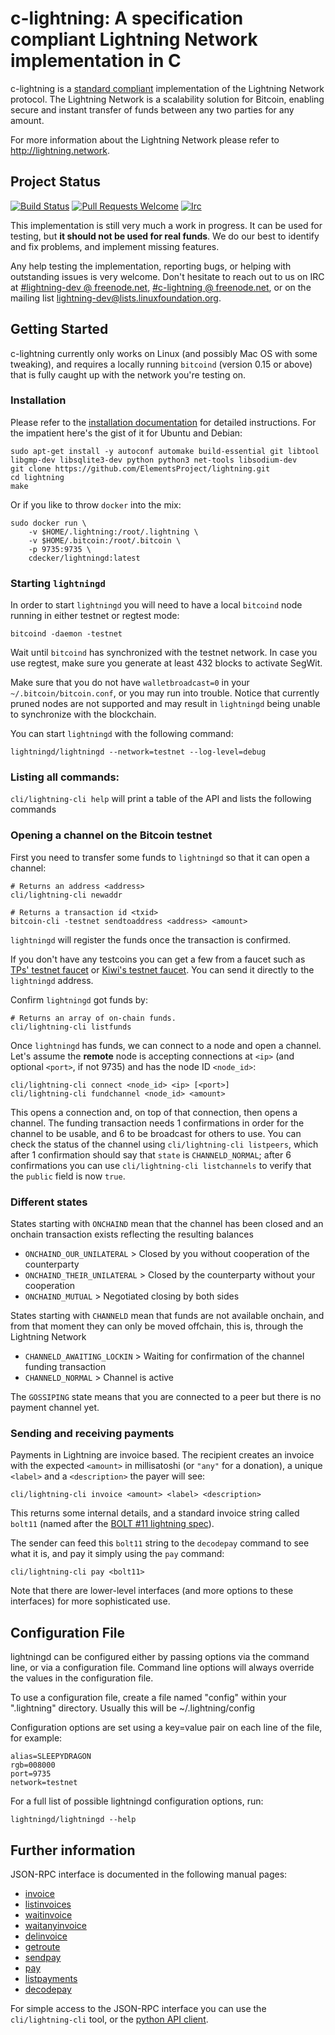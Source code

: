 # c-lightning: A specification compliant Lightning Network implementation in C

c-lightning is a [standard compliant](https://github.com/lightningnetwork/lightning-rfc) implementation of the Lightning Network protocol.
The Lightning Network is a scalability solution for Bitcoin, enabling secure and instant transfer of funds between any two parties for any amount.

For more information about the Lightning Network please refer to http://lightning.network.

## Project Status

[![Build Status](https://travis-ci.org/ElementsProject/lightning.svg?branch=master)](https://travis-ci.org/ElementsProject/lightning)
[![Pull Requests Welcome](https://img.shields.io/badge/PRs-welcome-brightgreen.svg?style=flat)](http://makeapullrequest.com)
[![Irc](https://img.shields.io/badge/chat-on%20freenode-brightgreen.svg)](https://webchat.freenode.net/?channels=c-lightning)

This implementation is still very much a work in progress. It can be used for testing, but __it should not be used for real funds__.
We do our best to identify and fix problems, and implement missing features.

Any help testing the implementation, reporting bugs, or helping with outstanding issues is very welcome.
Don't hesitate to reach out to us on IRC at [#lightning-dev @ freenode.net](http://webchat.freenode.net/?channels=%23lightning-dev), [#c-lightning @ freenode.net](http://webchat.freenode.net/?channels=%23c-lightning), or on the mailing list [lightning-dev@lists.linuxfoundation.org](https://lists.linuxfoundation.org/mailman/listinfo/lightning-dev).

## Getting Started

c-lightning currently only works on Linux (and possibly Mac OS with some tweaking), and requires a locally running `bitcoind` (version 0.15 or above) that is fully caught up with the network you're testing on.

### Installation

Please refer to the [installation documentation](doc/INSTALL.md) for detailed instructions.
For the impatient here's the gist of it for Ubuntu and Debian:

```
sudo apt-get install -y autoconf automake build-essential git libtool libgmp-dev libsqlite3-dev python python3 net-tools libsodium-dev
git clone https://github.com/ElementsProject/lightning.git
cd lightning
make
```

Or if you like to throw `docker` into the mix:

```
sudo docker run \
	-v $HOME/.lightning:/root/.lightning \
	-v $HOME/.bitcoin:/root/.bitcoin \
	-p 9735:9735 \
	cdecker/lightningd:latest
```
### Starting `lightningd`

In order to start `lightningd` you will need to have a local `bitcoind` node running in either testnet or regtest mode:

```
bitcoind -daemon -testnet
```

Wait until `bitcoind` has synchronized with the testnet network. In case you use regtest, make sure you generate at least 432 blocks to activate SegWit.

Make sure that you do not have `walletbroadcast=0` in your
`~/.bitcoin/bitcoin.conf`, or you may run into trouble. Notice that
currently pruned nodes are not supported and may result in
`lightningd` being unable to synchronize with the blockchain.

You can start `lightningd` with the following command:

```
lightningd/lightningd --network=testnet --log-level=debug
```

### Listing all commands:
`cli/lightning-cli help` will print a table of the API and lists the following commands

### Opening a channel on the Bitcoin testnet

First you need to transfer some funds to `lightningd` so that it can open a channel:

```
# Returns an address <address>
cli/lightning-cli newaddr

# Returns a transaction id <txid>
bitcoin-cli -testnet sendtoaddress <address> <amount>
```

`lightningd` will register the funds once the transaction is
confirmed.

If you don't have any testcoins you can get a few from a faucet
such as [TPs' testnet faucet](http://tpfaucet.appspot.com/) or
[Kiwi's testnet faucet](https://testnet.manu.backend.hamburg/faucet).
You can send it directly to the `lightningd` address.

Confirm `lightningd` got funds by:

```
# Returns an array of on-chain funds.
cli/lightning-cli listfunds
```

Once `lightningd` has funds, we can connect to a node and open a
channel.
Let's assume the **remote** node is accepting connections at
`<ip>` (and optional `<port>`, if not 9735) and has the node ID
`<node_id>`:

```
cli/lightning-cli connect <node_id> <ip> [<port>]
cli/lightning-cli fundchannel <node_id> <amount>
```

This opens a connection and, on top of that connection, then opens a channel.
The funding transaction needs 1 confirmations in order for the channel to be usable, and 6 to be broadcast for others to use.
You can check the status of the channel using `cli/lightning-cli listpeers`, which after 1 confirmation should say that `state` is `CHANNELD_NORMAL`; after 6 confirmations you can use `cli/lightning-cli listchannels` to verify that the `public` field is now `true`.
 
### Different states 

States starting with `ONCHAIND` mean that the channel has been closed and an onchain transaction exists reflecting the resulting balances
* `ONCHAIND_OUR_UNILATERAL` > Closed by you without cooperation of the counterparty
* `ONCHAIND_THEIR_UNILATERAL` > Closed by the counterparty without your cooperation
* `ONCHAIND_MUTUAL` > Negotiated closing by both sides

States starting with `CHANNELD` mean that funds are not available onchain, and from that moment they can only be moved offchain, this is, through the Lightning Network
* `CHANNELD_AWAITING_LOCKIN` > Waiting for confirmation of the channel funding transaction
* `CHANNELD_NORMAL` > Channel is active

The `GOSSIPING` state means that you are connected to a peer but there is no payment channel yet.

### Sending and receiving payments

Payments in Lightning are invoice based.
The recipient creates an invoice with the expected `<amount>` in millisatoshi (or `"any"` for a donation), a unique `<label>` and a `<description>` the payer will see:

```
cli/lightning-cli invoice <amount> <label> <description>
```

This returns some internal details, and a standard invoice string called `bolt11` (named after the [BOLT #11 lightning spec](https://github.com/lightningnetwork/lightning-rfc/blob/master/11-payment-encoding.md)).

The sender can feed this `bolt11` string to the `decodepay` command to see what it is, and pay it simply using the `pay` command:

```
cli/lightning-cli pay <bolt11>
```

Note that there are lower-level interfaces (and more options to these interfaces) for more sophisticated use.

## Configuration File
lightningd can be configured either by passing options via the command line, or via a configuration file. Command line options will always override the values in the configuration file.

To use a configuration file, create a file named "config" within your ".lightning" directory. Usually this will be ~/.lightning/config

Configuration options are set using a key=value pair on each line of the file, for example:
```
alias=SLEEPYDRAGON
rgb=008000
port=9735
network=testnet
```

For a full list of possible lightningd configuration options, run:
```
lightningd/lightningd --help
```

## Further information

JSON-RPC interface is documented in the following manual pages:

* [invoice](doc/lightning-invoice.7.txt)
* [listinvoices](doc/lightning-listinvoices.7.txt)
* [waitinvoice](doc/lightning-waitinvoice.7.txt)
* [waitanyinvoice](doc/lightning-waitanyinvoice.7.txt)
* [delinvoice](doc/lightning-delinvoice.7.txt)
* [getroute](doc/lightning-getroute.7.txt)
* [sendpay](doc/lightning-sendpay.7.txt)
* [pay](doc/lightning-pay.7.txt)
* [listpayments](doc/lightning-listpayments.7.txt)
* [decodepay](doc/lightning-decodepay.7.txt)

For simple access to the JSON-RPC interface you can use the `cli/lightning-cli` tool, or the [python API client](contrib/pylightning).
